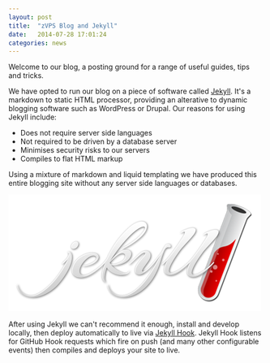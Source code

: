 ```yaml
---
layout: post
title:  "zVPS Blog and Jekyll"
date:   2014-07-28 17:01:24
categories: news
---
```


Welcome to our blog, a posting ground for a range of useful guides, tips and tricks.

We have opted to run our blog on a piece of software called [Jekyll][jekyll]. 
It's a markdown to static HTML processor, providing an alterative to dynamic blogging software such as WordPress or Drupal. 
Our reasons for using Jekyll include: 

 * Does not require server side languages
 * Not required to be driven by a database server
 * Minimises security risks to our servers
 * Compiles to flat HTML markup

Using a mixture of markdown and liquid templating we have produced this entire blogging site without any server side languages or databases.

![Jekyll Logo](/img/jekyll-logo.png) 

After using Jekyll we can't recommend it enough, install and develop locally, then deploy automatically to live via [Jekyll Hook][jekyll-hook]. Jekyll Hook listens for GitHub Hook requests which fire on push (and many other configurable events) then compiles and deploys your site to live.

[jekyll]:       http://jekyllrb.com
[jekyll-hook]:  https://github.com/developmentseed/jekyll-hook